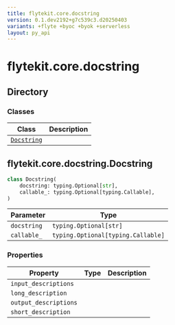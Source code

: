 ```yaml
---
title: flytekit.core.docstring
version: 0.1.dev2192+g7c539c3.d20250403
variants: +flyte +byoc +byok +serverless
layout: py_api
---
```


# flytekit.core.docstring

## Directory

### Classes

| Class | Description |
|-|-|
| [`Docstring`](.././flytekit.core.docstring#flytekitcoredocstringdocstring) |  |

## flytekit.core.docstring.Docstring

```python
class Docstring(
    docstring: typing.Optional[str],
    callable_: typing.Optional[typing.Callable],
)
```
| Parameter | Type |
|-|-|
| `docstring` | `typing.Optional[str]` |
| `callable_` | `typing.Optional[typing.Callable]` |

### Properties

| Property | Type | Description |
|-|-|-|
| `input_descriptions` |  |  |
| `long_description` |  |  |
| `output_descriptions` |  |  |
| `short_description` |  |  |

